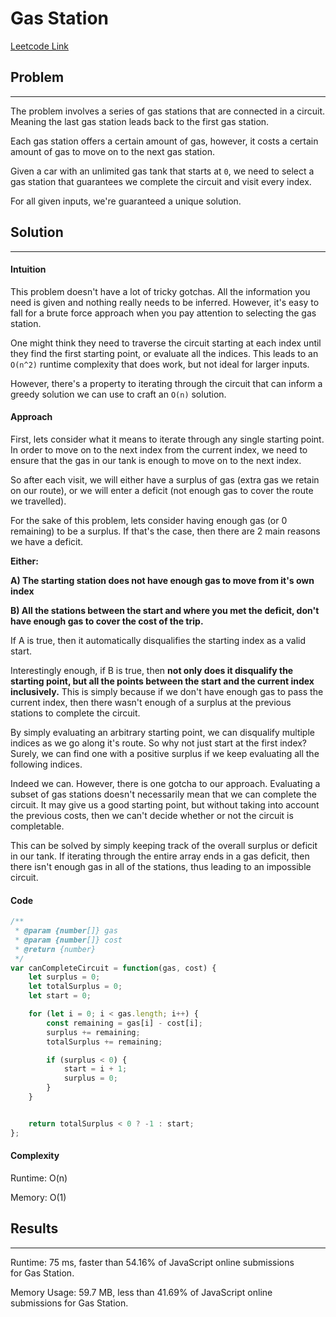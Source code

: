 # Gas Station
[Leetcode Link](https://leetcode.com/problems/gas-station/)

## Problem
---------------------------------------------------------

The problem involves a series of gas stations that are connected in a circuit. Meaning the last gas station leads back to the first gas station.

Each gas station offers a certain amount of gas, however, it costs a certain amount of gas to move on to the next gas station.

Given a car with an unlimited gas tank that starts at `0`, we need to select a gas station that guarantees we complete the circuit and visit every index.

For all given inputs, we're guaranteed a unique solution.

## Solution
------------

#### Intuition

This problem doesn't have a lot of tricky gotchas. All the information you need is given and nothing really needs to be inferred. However, it's easy to fall for a brute force approach when you pay attention to selecting the gas station.

One might think they need to traverse the circuit starting at each index until they find the first starting point, or evaluate all the indices. This leads to an `O(n^2)` runtime complexity that does work, but not ideal for larger inputs.

However, there's a property to iterating through the circuit that can inform a greedy solution we can use to craft an `O(n)` solution.

#### Approach

First, lets consider what it means to iterate through any single starting point. In order to move on to the next index from the current index, we need to ensure that the gas in our tank is enough to move on to the next index.

So after each visit, we will either have a surplus of gas (extra gas we retain on our route), or we will enter a deficit (not enough gas to cover the route we travelled).

For the sake of this problem, lets consider having enough gas (or 0 remaining) to be a surplus. If that's the case, then there are 2 main reasons we have a deficit.

**Either:**

**A)  The starting station does not have enough gas to move from it's own index**

**B) All the stations between the start and where you met the deficit, don't have enough gas to cover the cost of the trip.**

If A is true, then it automatically disqualifies the starting index as a valid start.

Interestingly enough, if B is true, then **not only does it disqualify the starting point, but all the points between the start and the current index inclusively.** This is simply because if we don't have enough gas to pass the current index, then there wasn't enough of a surplus at the previous stations to complete the circuit.

By simply evaluating an arbitrary starting point, we can disqualify multiple indices as we go along it's route. So why not just start at the first index? Surely, we can find one with a positive surplus if we keep evaluating all the following indices.

Indeed we can. However, there is one gotcha to our approach. Evaluating a subset of gas stations doesn't necessarily mean that we can complete the circuit. It may give us a good starting point, but without taking into account the previous costs, then we can't decide whether or not the circuit is completable.

This can be solved by simply keeping track of the overall surplus or deficit in our tank. If iterating through the entire array ends in a gas deficit, then there isn't enough gas in all of the stations, thus leading to an impossible circuit.

#### Code

```javascript
/**
 * @param {number[]} gas
 * @param {number[]} cost
 * @return {number}
 */
var canCompleteCircuit = function(gas, cost) {
    let surplus = 0;
    let totalSurplus = 0;
    let start = 0;

    for (let i = 0; i < gas.length; i++) {
        const remaining = gas[i] - cost[i];
        surplus += remaining;
        totalSurplus += remaining;

        if (surplus < 0) {
            start = i + 1;
            surplus = 0;
        }
    }


    return totalSurplus < 0 ? -1 : start;
};
```

#### Complexity

Runtime:  O(n)

Memory: O(1)

## Results
----------

Runtime: 75 ms, faster than 54.16% of JavaScript online submissions for Gas Station.

Memory Usage: 59.7 MB, less than 41.69% of JavaScript online submissions for Gas Station.
